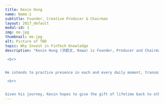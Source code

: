 ```yaml
---
title: Kevin Hung
name: Name-1
subtitle: Founder, Creative Producer & Chairman
layout: 2017_default
modal-id: 1
img: me.jpg
thumbnail: me.jpg
alt: Picture of TBD
topic: Why Invest in FinTech Knowledge
description: "Kevin Hung (洪凱文, Кеша) is Founder, Producer and Chairman of inaugural Birthday Cryptocurrency Conference 2018 and is an aspiring artist, entrepreneur and world renown Imagineer who mixes diverse branches of knowledge learned from creative visualization, meditation, lucid dreaming, public speaking and decentralization into a positive force and power for Good. He graduated honorably and amicably in Computer Science and Engineering Major-Mathematics Minor from UC where he Co-Founded the Data Science Student Society in San Diego gaining 5 years of internships, engineering positions and contract projects under his belt with companies like Yelp, Qualcomm, Doctible, Supermicro and 5 months of cryptocurrency startup work experience in the sustainable energy blockchain space.<br>

 <br>


He intends to practice presence in each and every daily moment, transmigrating this cultural value designed to improve the work environment, embodying the metaphoric rising tide which lifts all boats. With the philosophy of self-compassion in mind and heart, Kevin listens to customers needs and desires. Role models he admires include Jensen Huang, Tony Hsieh, Robert Kiyosaki, and Jerry Yang, Co-Founder of Yahoo and Marissa Mayer, hoping to revive the glory of the tech giant into new successful reincarnated ventures and brainchildren for future young generations.<br>

 <br>


Given his journey, Kevin hopes to give the gift of lifetime back to others in the form of activism for his valued community to overcome challenges and eliminate pain points of his cherished peerships. He will reinvest his knowledge, wisdom and experience as a shining star that sets an example for followers, classmates and any potential mentees."
---
```

